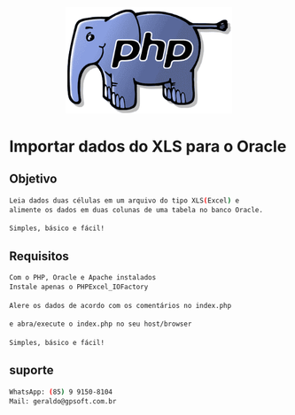 <p align="center">
  <img src="./assets/images/logo.png" width="300" alt="PHP" /></a>
</p>

# Importar dados do XLS para o Oracle

## Objetivo
```bash
Leia dados duas células em um arquivo do tipo XLS(Excel) e 
alimente os dados em duas colunas de uma tabela no banco Oracle.

Simples, básico e fácil!
```

## Requisitos
```bash
Com o PHP, Oracle e Apache instalados
Instale apenas o PHPExcel_IOFactory

Alere os dados de acordo com os comentários no index.php

e abra/execute o index.php no seu host/browser

Simples, básico e fácil!
```

## suporte
```bash
WhatsApp: (85) 9 9150-8104
Mail: geraldo@gpsoft.com.br
```
